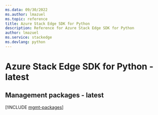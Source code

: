 ```yaml
---
ms.data: 09/30/2022
ms.author: lmazuel
ms.topic: reference
title: Azure Stack Edge SDK for Python
description: Reference for Azure Stack Edge SDK for Python
author: lmazuel
ms.service: stackedge
ms.devlang: python
---
```

# Azure Stack Edge SDK for Python - latest

## Management packages - latest
[!INCLUDE [mgmt-packages](stack-edge-mgmt-index.md)]
